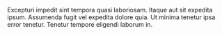 Excepturi impedit sint tempora quasi laboriosam. Itaque aut sit expedita ipsum. Assumenda fugit vel expedita dolore quia. Ut minima tenetur ipsa error tenetur. Tenetur tempore eligendi laborum in.